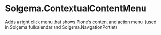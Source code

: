 Solgema.ContextualContentMenu
=============================

Adds a right click menu that shows Plone's content and action menu. (used in Solgema.fullcalendar and Solgema.NavigationPortlet)